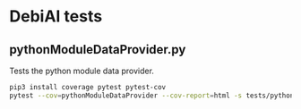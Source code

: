 # DebiAI tests

## pythonModuleDataProvider.py
Tests the python module data provider.

```bash 
pip3 install coverage pytest pytest-cov
pytest --cov=pythonModuleDataProvider --cov-report=html -s tests/pythonModuleDataProvider.py
```